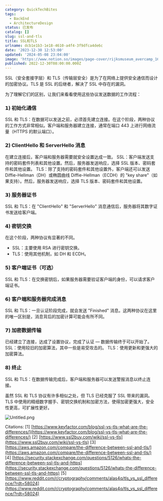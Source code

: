 ```yaml
---
category: QuickTechBites
tags:
  - BackEnd
  - ArchitectureDesign
status: 已发布
catalog: []
slug: ssl-and-tls
title: SSL和TLS
urlname: dcb1e1b3-1e18-4610-a4f4-3f9dfca4de6c
date: '2023-12-30 12:53:00'
updated: '2024-05-08 23:04:00'
image: 'https://www.notion.so/images/page-cover/rijksmuseum_avercamp_1620.jpg'
published: 2022-12-30T08:00:00.000Z
---
```


SSL（安全套接字层）和 TLS（传输层安全）是为了在网络上提供安全通信而设计的加密协议。TLS 是 SSL 的后继者，解决了 SSL 中存在的漏洞。


为了理解它们的区别，让我们来看看使用这些协议发送数据的工作流程：


### 𝟭) 初始化通信


SSL 和 TLS：在数据可以发送之前，必须首先建立连接。在这个阶段，两种协议的工作方式非常相似。客户端和服务器建立连接，通常在端口 443 上进行网络流量（HTTPS 的默认端口）。


### 𝟮) ClientHello 和 ServerHello 消息


在建立连接后，客户端和服务器需要就安全设置达成一致。
SSL：客户端发送支持的密码套件列表和其他设置。然后，服务器发送响应，选择 SSL 版本、密码套件和其他设置。
TLS：除了支持的密码套件和其他设置外，客户端还可以发送 Diffie-Hellman（DH）或椭圆曲线 Diffie-Hellman（ECDH）的 "key share"（如果支持）。然后，服务器发送响应，选择 TLS 版本、密码套件和其他设置。


### 𝟯) 服务器证书


SSL 和 TLS：在 "ClientHello" 和 "ServerHello" 消息通信后，服务器将其数字证书发送给客户端。


### 𝟰) 密钥交换


在这个阶段，两种协议有显著的不同。
- SSL：主要使用 RSA 进行密钥交换。
- TLS：使用其他机制，如 DH 和 ECDH。


### 𝟱) 客户端证书（可选）


SSL 和 TLS：在交换密钥后，如果服务器需要验证客户端的身份，可以请求客户端证书。


### 𝟲) 客户端和服务器完成消息


SSL 和 TLS：一旦认证阶段完成，就会发送 "Finished" 消息。这两种协议在这里的唯一区别是，消息背后的加密计算可能会有所不同。


### 𝟳) 加密数据传输


已经建立了连接，达成了设置协议，完成了认证 — 数据传输终于可以开始了。
SSL：使用较旧的加密算法，其中一些是易受攻击的。
TLS：使用更新和更强大的加密算法。


### 𝟴) 终止


SSL 和 TLS：在数据传输完成后，客户端和服务器可以发送警报消息以终止连接。


虽然 SSL 和 TLS 协议有许多相似之处，但 TLS 已经克服了 SSL 带来的漏洞。TLS 中使用的精细数字握手、密钥交换机制和加密方法，使得加密更强大，安全性更高，可扩展性更好。


![Untitled.png](https://prod-files-secure.s3.us-west-2.amazonaws.com/5d24fe63-e567-4804-86f9-9fdc62e13082/8ff987c5-7f31-4b50-83f5-c69ee7578c4a/Untitled.png?X-Amz-Algorithm=AWS4-HMAC-SHA256&X-Amz-Content-Sha256=UNSIGNED-PAYLOAD&X-Amz-Credential=ASIAZI2LB466RPUILO5O%2F20250315%2Fus-west-2%2Fs3%2Faws4_request&X-Amz-Date=20250315T213254Z&X-Amz-Expires=3600&X-Amz-Security-Token=IQoJb3JpZ2luX2VjEMb%2F%2F%2F%2F%2F%2F%2F%2F%2F%2FwEaCXVzLXdlc3QtMiJHMEUCIQCBqqhw4Mbcv168BRVmXY3K1WNWQmg1sg8eFxqiVruwTwIgaoksgdtyW1vDPC6ryw8J6vbbtKN355%2BDi9F%2B6%2BfgOYUq%2FwMIHhAAGgw2Mzc0MjMxODM4MDUiDOXunWBv8KuzhOE9QCrcA%2BoBU5h4QzWVFXc7dL%2F0YZqwqCa%2BZpIQYi87Svjn56fkUOekMOLMPG%2FZtsPVqAXLOPiAqJkZvHrCopv5W9h%2BxbtFz1nRrMykJ39bU6XE%2B9ZRFK4NdGh1rIICPZ6BRE9IowX8w9XRMpPMzMF3C0KtsXgepJ7sd3wV8Ir9KcAV2l4wBW4FD1rVWDYBgjIBjvUAxx88DvXwLmDMVmJUkgn2NuSoPGTgZba5NoPuHR2Uivp0LNDlgnI3mto12Twx1434x9P1ZD25xegTFeqQZZOXV9i4nCn5hIVp%2F8X%2BiTF%2BqO5YQc9l9E9JGybozUgiGcXp3qmTDyp4WBeXJoDe3BcgRu%2FPwHeL4iXnGahYLUXOAziCAXDq6Vq6siy%2BMKmSXaON%2FK1lxZT4fxJMaTwcGVrMr6IAAN%2BNx9f358iBV8mJ1hFVERkw690uw30fbM0qFaXoo%2FrBId%2Bvtg12Oz4I5g6lgKw5acoqTYahdsPJvzQmX%2FS7MnH9wgqDkx16ohGWYWngpdjQaoOaTlT7RKkfk1vRBTdHZ0geboSdTHe3Y1altTTmG1pk%2FxmzkNvfp3x1qBfR1ttGJNG2CFKNu85lxk8AJqmJtPl96FVYUQnaJg4jTa4kQr%2B1HYPpTu9p4BjlMMvg174GOqUBRnZZgr5geDMM9HiqO3vhmEtZtQWOxKLyWY5DpdQbrBPzpMOrf7T9wy35JZjfanPq9yFsQl%2BWehVd97VhFY%2FaCom32OjAwJMjhl80T2w1mcwDw9ny4XIcir%2Ban5jgQ3klHWuKzXaF5u9cSNbrwYP%2B5vUMFqfAV4tsAJ90gluJvUgpnXoNyLvEGu%2FNC6g6IQow1KrTkgPYC8BJcO%2BA7%2B3Cter8ID1T&X-Amz-Signature=e9c2102addb22d775a012da5b4f45891160d0aa583d75f1930afecf88aa9c077&X-Amz-SignedHeaders=host&x-id=GetObject)


Citations:
[1] [https://www.keyfactor.com/blog/ssl-vs-tls-what-are-the-differences/](https://www.keyfactor.com/blog/ssl-vs-tls-what-are-the-differences/)
[2] [https://www.ssl2buy.com/wiki/ssl-vs-tls](https://www.ssl2buy.com/wiki/ssl-vs-tls)
[3] [https://aws.amazon.com/compare/the-difference-between-ssl-and-tls/](https://aws.amazon.com/compare/the-difference-between-ssl-and-tls/)
[4] [https://security.stackexchange.com/questions/5126/whats-the-difference-between-ssl-tls-and-https](https://security.stackexchange.com/questions/5126/whats-the-difference-between-ssl-tls-and-https)
[5] [https://www.reddit.com/r/cryptography/comments/alas4q/tls_vs_ssl_difference/?rdt=58024](https://www.reddit.com/r/cryptography/comments/alas4q/tls_vs_ssl_difference/?rdt=58024)

